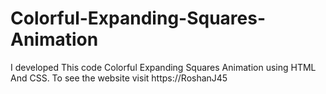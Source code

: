 # Colorful-Expanding-Squares-Animation
I developed This code Colorful Expanding Squares Animation using HTML And CSS. To see the website visit https://RoshanJ45
